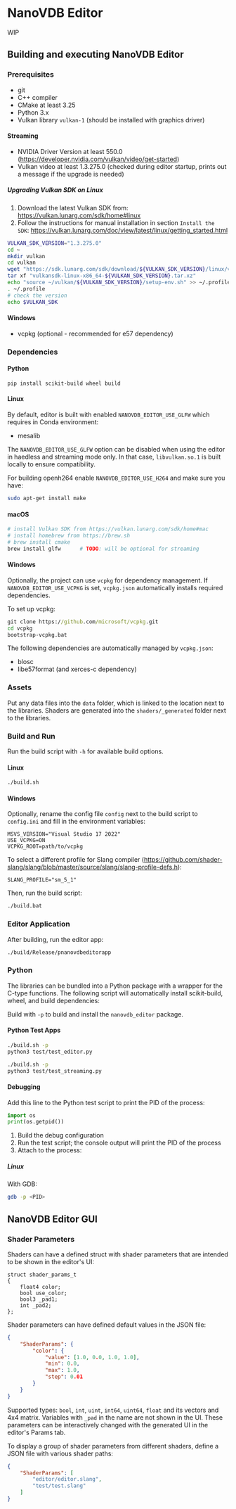 #  NanoVDB Editor

WIP

## Building and executing NanoVDB Editor

### Prerequisites
- git
- C++ compiler
- CMake at least 3.25
- Python 3.x
- Vulkan library `vulkan-1` (should be installed with graphics driver)
#### Streaming
- NVIDIA Driver Version at least 550.0 (https://developer.nvidia.com/vulkan/video/get-started)
- Vulkan video at least 1.3.275.0 (checked during editor startup, prints out a message if the upgrade is needed)

##### Upgrading Vulkan SDK on Linux
1. Download the latest Vulkan SDK from: https://vulkan.lunarg.com/sdk/home#linux
2. Follow the instructions for manual installation in section `Install the SDK`: https://vulkan.lunarg.com/doc/view/latest/linux/getting_started.html

```sh
VULKAN_SDK_VERSION="1.3.275.0"
cd ~
mkdir vulkan
cd vulkan
wget "https://sdk.lunarg.com/sdk/download/${VULKAN_SDK_VERSION}/linux/vulkansdk-linux-x86_64-${VULKAN_SDK_VERSION}.tar.xz"
tar xf "vulkansdk-linux-x86_64-${VULKAN_SDK_VERSION}.tar.xz"
echo "source ~/vulkan/${VULKAN_SDK_VERSION}/setup-env.sh" >> ~/.profile
. ~/.profile
# check the version
echo $VULKAN_SDK
```

#### Windows
- vcpkg (optional - recommended for e57 dependency)

### Dependencies
#### Python
```
pip install scikit-build wheel build
```
#### Linux
By default, editor is built with enabled `NANOVDB_EDITOR_USE_GLFW` which requires in Conda environment:
- mesalib

The `NANOVDB_EDITOR_USE_GLFW` option can be disabled when using the editor in haedless and streaming mode only. In that case, `libvulkan.so.1` is built locally to ensure compatibility.

For building openh264 enable `NANOVDB_EDITOR_USE_H264` and make sure you have:
```sh
sudo apt-get install make
```

#### macOS
```sh
# install Vulkan SDK from https://vulkan.lunarg.com/sdk/home#mac
# install homebrew from https://brew.sh
# brew install cmake
brew install glfw      # TODO: will be optional for streaming

```
#### Windows
Optionally, the project can use `vcpkg` for dependency management. If `NANOVDB_EDITOR_USE_VCPKG` is set, `vcpkg.json` automatically installs required dependencies.

To set up vcpkg:
```bat
git clone https://github.com/microsoft/vcpkg.git
cd vcpkg
bootstrap-vcpkg.bat
```

The following dependencies are automatically managed by `vcpkg.json`:
- blosc
- libe57format (and xerces-c dependency)

### Assets
Put any data files into the `data` folder, which is linked to the location next to the libraries.
Shaders are generated into the `shaders/_generated` folder next to the libraries.

### Build and Run
Run the build script with `-h` for available build options.

#### Linux
```sh
./build.sh
```

#### Windows
Optionally, rename the config file `config` next to the build script to `config.ini` and fill in the environment variables:
```
MSVS_VERSION="Visual Studio 17 2022"
USE_VCPKG=ON
VCPKG_ROOT=path/to/vcpkg
```

To select a different profile for Slang compiler (https://github.com/shader-slang/slang/blob/master/source/slang/slang-profile-defs.h):
```
SLANG_PROFILE="sm_5_1"
```
Then, run the build script:
```bat
./build.bat
```

### Editor Application
After building, run the editor app:
```sh
./build/Release/pnanovdbeditorapp
```

### Python

The libraries can be bundled into a Python package with a wrapper for the C-type functions. The following script will automatically install scikit-build, wheel, and build dependencies:

Build with `-p` to build and install the `nanovdb_editor` package.

#### Python Test Apps

```sh
./build.sh -p
python3 test/test_editor.py
```

```sh
./build.sh -p
python3 test/test_streaming.py
```

#### Debugging
Add this line to the Python test script to print the PID of the process:
```python
import os
print(os.getpid())
```

1. Build the debug configuration
2. Run the test script; the console output will print the PID of the process
3. Attach to the process:

##### Linux

With GDB:
```sh
gdb -p <PID>
```


## NanoVDB Editor GUI

### Shader Parameters
Shaders can have a defined struct with shader parameters that are intended to be shown in the editor's UI:

```hlsl
struct shader_params_t
{
    float4 color;
    bool use_color;
    bool3 _pad1;
    int _pad2;
};
```

Shader parameters can have defined default values in the JSON file:
```json
{
    "ShaderParams": {
        "color": {
            "value": [1.0, 0.0, 1.0, 1.0],
            "min": 0.0,
            "max": 1.0,
            "step": 0.01
        }
    }
}
```
Supported types: `bool`, `int`, `uint`, `int64`, `uint64`, `float` and its vectors and 4x4 matrix.
Variables with `_pad` in the name are not shown in the UI.
These parameters can be interactively changed with the generated UI in the editor's Params tab.

To display a group of shader parameters from different shaders, define a JSON file with various shader paths:
```json
{
    "ShaderParams": [
        "editor/editor.slang",
        "test/test.slang"
    ]
}
```
